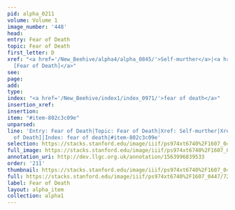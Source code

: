 ```yaml
---
pid: alpha_0211
volume: Volume 1
image_number: '448'
head: 
entry: Fear of Death
topic: Fear of Death
first_letter: D
xref: "<a href='/New_Beehive/alpha4/alpha_0845/'>Self-murther</a>|<a href='/New_Beehive/toc/toc2_109/'>424
  [Fear of Death]</a>"
see: 
page: 
add: 
type: 
index: "<a href='/New_Beehive/index1/index_0971/'>fear of death</a>"
insertion_xref: 
insertion: 
item: "#item-802c3c09e"
unparsed: 
line: 'Entry: Fear of Death|Topic: Fear of Death|Xref: Self-murther|Xref: 424 [Fear
  of Death]|Index: fear of death|#item-802c3c09e'
selection: https://stacks.stanford.edu/image/iiif/ps974xt6740%2F1607_0447/722,742,3052,564/full/0/default.jpg
full_image: https://stacks.stanford.edu/image/iiif/ps974xt6740%2F1607_0447/full/full/0/default.jpg
annotation_uri: http://dev.llgc.org.uk/annotation/1563996839533
order: '211'
thumbnail: https://stacks.stanford.edu/image/iiif/ps974xt6740%2F1607_0447/722,742,600,180/250,/0/default.jpg
full: https://stacks.stanford.edu/image/iiif/ps974xt6740%2F1607_0447/722,742,3052,564/full/0/default.jpg
label: Fear of Death
layout: alpha_item
collection: alpha1
---
```

